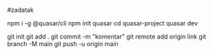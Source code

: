 #zadatak

npm i -g @quasar/cli
npm init quasar
cd quasar-project
quasar dev


git init
git add .
git commit -m "komentar"
git remote add origin link
git branch -M main
git push -u origin main
